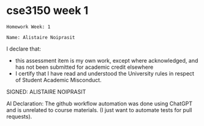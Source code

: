 # cse3150 week 1
`Homework Week: 1`

`Name: Alistaire Noiprasit`

I declare that:
- this assessment item is my own work, except where acknowledged, and has not been submitted for
academic credit elsewhere
- I certify that I have read and understood the University rules in respect of Student Academic
Misconduct.

SIGNED: ALISTAIRE NOIPRASIT

AI Declaration:
The github workflow automation was done using ChatGPT and is unrelated to course materials. 
(I just want to automate tests for pull requests).
